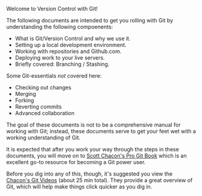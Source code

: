 Welcome to Version Control with Git!

The following documents are intended to get you rolling with Git by understanding the following compoenents:

* What is Git/Version Control and why we use it.
* Setting up a local development environment.
* Working with repositories and Github.com.
* Deploying work to your live servers.
* Briefly covered: Branching / Stashing.

Some Git-essentials *not* covered here:

* Checking out changes
* Merging
* Forking
* Reverting commits
* Advanced collaboration

The goal of these documents is not to be a comprehensive manual for working with Git; instead, these documents serve to get your feet wet with a working understanding of Git.

It is expected that after you work your way through the steps in these documents, you will move on to [Scott Chacon's Pro Git Book](http://git-scm.com/book) which is an excellent go-to resource for becoming a Git power user.

Before you dig into any of this, though, it's suggested you view the [Chacon's Git Videos](http://git-scm.com/videos) (about 25 min total). They provide a great overview of Git, which will help make things click quicker as you dig in.
